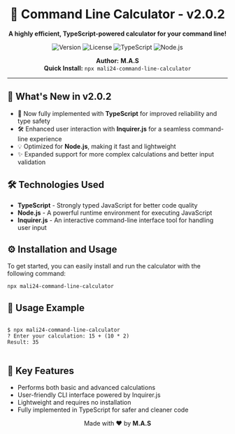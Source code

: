 <h1 align="center">🧮 Command Line Calculator - v2.0.2</h1>

<p align="center">
  <b>A highly efficient, TypeScript-powered calculator for your command line!</b>
</p>

<p align="center">
  <img src="https://img.shields.io/badge/Version-2.0.2-brightgreen.svg" alt="Version">
  <img src="https://img.shields.io/badge/License-MIT-blue.svg" alt="License">
  <img src="https://img.shields.io/badge/Build-TypeScript-blue.svg" alt="TypeScript">
  <img src="https://img.shields.io/badge/Platform-Node.js-6DA55F.svg" alt="Node.js">
</p>

<p align="center">
  <b>Author:</b> <strong>M.A.S</strong> <br>
  <b>Quick Install:</b> <code>npx mali24-command-line-calculator</code>
</p>

---

<h2>🚀 What's New in v2.0.2</h2>

<ul>
  <li>🔧 Now fully implemented with <strong>TypeScript</strong> for improved reliability and type safety</li>
  <li>🛠️ Enhanced user interaction with <strong>Inquirer.js</strong> for a seamless command-line experience</li>
  <li>💡 Optimized for <strong>Node.js</strong>, making it fast and lightweight</li>
  <li>✨ Expanded support for more complex calculations and better input validation</li>
</ul>

<h2>🛠️ Technologies Used</h2>

<ul>
  <li><strong>TypeScript</strong> - Strongly typed JavaScript for better code quality</li>
  <li><strong>Node.js</strong> - A powerful runtime environment for executing JavaScript</li>
  <li><strong>Inquirer.js</strong> - An interactive command-line interface tool for handling user input</li>
</ul>

<h2>⚙️ Installation and Usage</h2>

<p>
  To get started, you can easily install and run the calculator with the following command:
</p>

<pre>
<code>npx mali24-command-line-calculator</code>
</pre>

<h2>📖 Usage Example</h2>

<pre>
<code>
$ npx mali24-command-line-calculator
? Enter your calculation: 15 + (10 * 2)
Result: 35
</code>
</pre>

<h2>📌 Key Features</h2>

<ul>
  <li>Performs both basic and advanced calculations</li>
  <li>User-friendly CLI interface powered by Inquirer.js</li>
  <li>Lightweight and requires no installation</li>
  <li>Fully implemented in TypeScript for safer and cleaner code</li>

 
</ul>

<p align="center">Made with ❤️ by <strong>M.A.S</strong></p>

